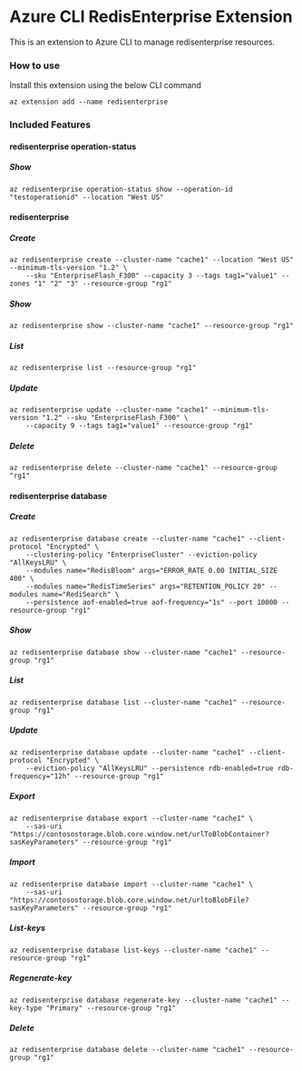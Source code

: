 # Azure CLI RedisEnterprise Extension #
This is an extension to Azure CLI to manage redisenterprise resources.

### How to use ###
Install this extension using the below CLI command
```
az extension add --name redisenterprise
```

### Included Features ###
#### redisenterprise operation-status ####
##### Show #####
```
az redisenterprise operation-status show --operation-id "testoperationid" --location "West US"
```
#### redisenterprise ####
##### Create #####
```
az redisenterprise create --cluster-name "cache1" --location "West US" --minimum-tls-version "1.2" \
    --sku "EnterpriseFlash_F300" --capacity 3 --tags tag1="value1" --zones "1" "2" "3" --resource-group "rg1" 
```
##### Show #####
```
az redisenterprise show --cluster-name "cache1" --resource-group "rg1"
```
##### List #####
```
az redisenterprise list --resource-group "rg1"
```
##### Update #####
```
az redisenterprise update --cluster-name "cache1" --minimum-tls-version "1.2" --sku "EnterpriseFlash_F300" \
    --capacity 9 --tags tag1="value1" --resource-group "rg1" 
```
##### Delete #####
```
az redisenterprise delete --cluster-name "cache1" --resource-group "rg1"
```
#### redisenterprise database ####
##### Create #####
```
az redisenterprise database create --cluster-name "cache1" --client-protocol "Encrypted" \
    --clustering-policy "EnterpriseCluster" --eviction-policy "AllKeysLRU" \
    --modules name="RedisBloom" args="ERROR_RATE 0.00 INITIAL_SIZE 400" \
    --modules name="RedisTimeSeries" args="RETENTION_POLICY 20" --modules name="RediSearch" \
    --persistence aof-enabled=true aof-frequency="1s" --port 10000 --resource-group "rg1" 
```
##### Show #####
```
az redisenterprise database show --cluster-name "cache1" --resource-group "rg1"
```
##### List #####
```
az redisenterprise database list --cluster-name "cache1" --resource-group "rg1"
```
##### Update #####
```
az redisenterprise database update --cluster-name "cache1" --client-protocol "Encrypted" \
    --eviction-policy "AllKeysLRU" --persistence rdb-enabled=true rdb-frequency="12h" --resource-group "rg1" 
```
##### Export #####
```
az redisenterprise database export --cluster-name "cache1" \
    --sas-uri "https://contosostorage.blob.core.window.net/urlToBlobContainer?sasKeyParameters" --resource-group "rg1" 
```
##### Import #####
```
az redisenterprise database import --cluster-name "cache1" \
    --sas-uri "https://contosostorage.blob.core.window.net/urltoBlobFile?sasKeyParameters" --resource-group "rg1" 
```
##### List-keys #####
```
az redisenterprise database list-keys --cluster-name "cache1" --resource-group "rg1"
```
##### Regenerate-key #####
```
az redisenterprise database regenerate-key --cluster-name "cache1" --key-type "Primary" --resource-group "rg1"
```
##### Delete #####
```
az redisenterprise database delete --cluster-name "cache1" --resource-group "rg1"
```
